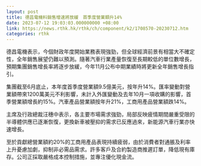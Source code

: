 ```yaml
---
layout: post
title: 德昌電機料銷售增速將放緩　首季度營業額升14%
date: 2023-07-12 19:03:03.000000000 +08:00
link: https://news.rthk.hk/rthk/ch/component/k2/1708570-20230712.htm
categories: rthk
---
```


德昌電機表示，今個財政年度開始業務表現強勁，但全球經濟前景有相當大不確定性，全年銷售展望仍難以預測。隨著汽車行業產量恢復至長期較低的單位數增長，預期集團銷售增長率將逐步放緩，今年11月公布中期業績時將更新全年銷售增長指引。

集團截至6月底止，本年度首季度營業額9.5億美元，按年升14%。匯率變動對營業額帶來1200萬美元不利影響，未計入外匯變動及去年10月一項收購的影響，首季營業額增長約15%。汽車產品營業額按年升21%，工商用產品營業額跌14%。

主席及行政總裁汪穗中表示，各主要市場需求強勁，局部反映疲情期間嚴重受限的半導體供應已逐漸恢復，更換新車被壓抑的需求已反應過來，新能源汽車行業亦快速增長。

至於貢獻總營業額約20%的工商用產品表現持續疲弱，由於消費者對通脹及利率上升憂慮加劇，抑制非必需品需求。許多客戶及合約製造商推遲訂單，降低現有庫存。公司正採取嚴格成本控制措施，並專注優化現金流。
